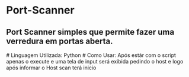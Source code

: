 <h1> Port-Scanner </h1>
<h2> Port Scanner simples que permite fazer uma verredura em portas aberta. </h2>
# Linguagem Utilizada: Python
# Como Usar:
Após estár com o script apenas o execute e uma tela de input será exibida pedindo o host e logo após informar o Host scan terá inicio 

